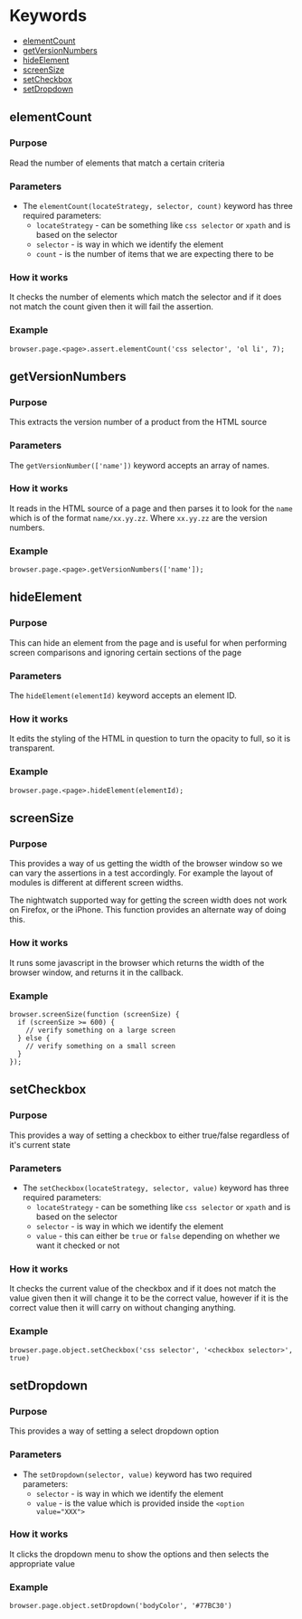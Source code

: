 # Keywords 

* [elementCount](#elementcount)
* [getVersionNumbers](#getversionnumbers)
* [hideElement](#hideElement)
* [screenSize](#screensize)
* [setCheckbox](#setcheckbox)
* [setDropdown](#setdropdown)

## elementCount

### Purpose

Read the number of elements that match a certain criteria

### Parameters

* The ```elementCount(locateStrategy, selector, count)``` keyword has three required parameters:
  * ```locateStrategy``` - can be something like ```css selector``` or ```xpath``` and is based on the selector
  * ```selector``` - is way in which we identify the element 
  * ```count``` - is the number of items that we are expecting there to be

### How it works

It checks the number of elements which match the selector and if it does not match the count given then it will fail the assertion.

### Example

```
browser.page.<page>.assert.elementCount('css selector', 'ol li', 7);
```

## getVersionNumbers

### Purpose

This extracts the version number of a product from the HTML source

### Parameters

The ```getVersionNumber(['name'])``` keyword accepts an array of names.

### How it works

It reads in the HTML source of a page and then parses it to look for the ```name``` which is of the format ```name/xx.yy.zz```. Where ```xx.yy.zz``` are the version numbers.

### Example

```
browser.page.<page>.getVersionNumbers(['name']);
```

## hideElement

### Purpose

This can hide an element from the page and is useful for when performing screen comparisons and ignoring certain sections of the page

### Parameters

The ```hideElement(elementId)``` keyword accepts an element ID.

### How it works

It edits the styling of the HTML in question to turn the opacity to full, so it is transparent.

### Example

```
browser.page.<page>.hideElement(elementId);
```

## screenSize

### Purpose

This provides a way of us getting the width of the browser window so we can vary the assertions in a test accordingly. For example the layout of modules is different at different screen widths.

The nightwatch supported way for getting the screen width does not work on Firefox, or the iPhone. This function provides an alternate way of doing this.

### How it works

It runs some javascript in the browser which returns the width of the browser window, and returns it in the callback.

### Example

```
browser.screenSize(function (screenSize) {
  if (screenSize >= 600) {
    // verify something on a large screen 
  } else {
    // verify something on a small screen 
  }
});
```

## setCheckbox

### Purpose

This provides a way of setting a checkbox to either true/false regardless of it's current state

### Parameters

* The ```setCheckbox(locateStrategy, selector, value)``` keyword has three required parameters:
  * ```locateStrategy``` - can be something like ```css selector``` or ```xpath``` and is based on the selector
  * ```selector``` - is way in which we identify the element 
  * ```value``` - this can either be ```true``` or ```false``` depending on whether we want it checked or not

### How it works

It checks the current value of the checkbox and if it does not match the value given then it will change it to be the correct value, however if it is the correct value then it will carry on without changing anything.

### Example

```
browser.page.object.setCheckbox('css selector', '<checkbox selector>', true)
```

## setDropdown

### Purpose

This provides a way of setting a select dropdown option

### Parameters

* The ```setDropdown(selector, value)``` keyword has two required parameters:
  * ```selector``` - is way in which we identify the element 
  * ```value``` - is the value which is provided inside the ```<option value="XXX">```

### How it works

It clicks the dropdown menu to show the options and then selects the appropriate value

### Example

```
browser.page.object.setDropdown('bodyColor', '#77BC30')
```